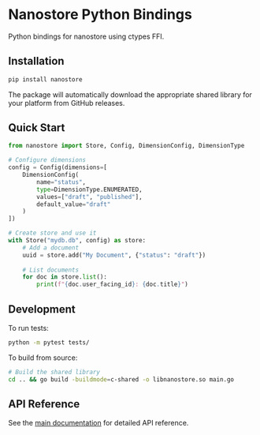 # Nanostore Python Bindings

Python bindings for nanostore using ctypes FFI.

## Installation

```bash
pip install nanostore
```

The package will automatically download the appropriate shared library for your platform from GitHub releases.

## Quick Start

```python
from nanostore import Store, Config, DimensionConfig, DimensionType

# Configure dimensions
config = Config(dimensions=[
    DimensionConfig(
        name="status",
        type=DimensionType.ENUMERATED,
        values=["draft", "published"],
        default_value="draft"
    )
])

# Create store and use it
with Store("mydb.db", config) as store:
    # Add a document
    uuid = store.add("My Document", {"status": "draft"})
    
    # List documents
    for doc in store.list():
        print(f"{doc.user_facing_id}: {doc.title}")
```

## Development

To run tests:
```bash
python -m pytest tests/
```

To build from source:
```bash
# Build the shared library
cd .. && go build -buildmode=c-shared -o libnanostore.so main.go
```

## API Reference

See the [main documentation](../README.md) for detailed API reference.